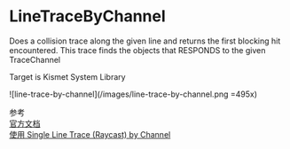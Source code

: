 # LineTraceByChannel

Does a collision trace along the given line and returns the first blocking hit encountered. This trace finds the objects that RESPONDS to the given TraceChannel

Target is Kismet System Library

![line-trace-by-channel](/images/line-trace-by-channel.png =495x)


参考  
[官方文档](https://docs.unrealengine.com/4.27/en-US/BlueprintAPI/Collision/LineTraceByChannel/)  
[使用 Single Line Trace (Raycast) by Channel](https://docs.unrealengine.com/4.27/zh-CN/InteractiveExperiences/Tracing/HowTo/SingleLineTraceByChannel/)